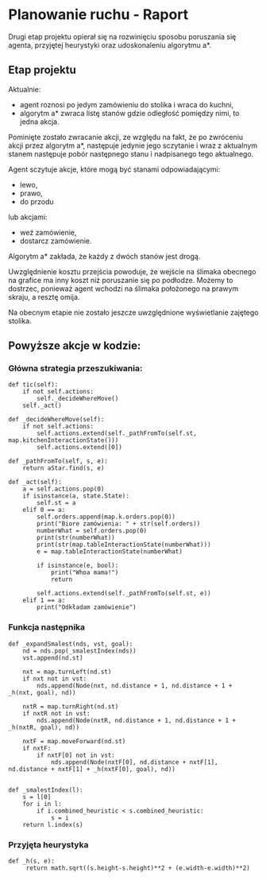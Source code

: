 # Planowanie ruchu - Raport  

Drugi etap projektu opierał się na rozwinięciu sposobu poruszania się agenta, przyjętej heurystyki oraz udoskonaleniu algorytmu a*.  

## Etap projektu  

Aktualnie: 
  * agent roznosi po jedym zamówieniu do stolika i wraca do kuchni,
  * algorytm a* zwraca listę stanów gdzie odległość pomiędzy nimi, to jedna akcja.  

Pominięte zostało zwracanie akcji, ze względu na fakt, że po zwróceniu akcji przez algorytm a*, następuje jedynie jego sczytanie i wraz z aktualnym stanem następuje pobór następnego stanu i nadpisanego tego aktualnego.  

Agent sczytuje akcje, które mogą być stanami odpowiadającymi:
  * lewo,
  * prawo,
  * do przodu 
  
lub akcjami:
  * weź zamówienie,
  * dostarcz zamówienie.  

Algorytm a* zakłada, że każdy z dwóch stanów jest drogą.  

Uwzględnienie kosztu przejścia powoduje, że wejście na ślimaka obecnego na grafice ma inny koszt niż poruszanie się po podłodze.
Możemy to dostrzec, ponieważ agent wchodzi na ślimaka położonego na prawym skraju, a resztę omija.  

Na obecnym etapie nie zostało jeszcze uwzględnione wyświetlanie zajętego stolika.

## Powyższe akcje w kodzie:  

### Główna strategia przeszukiwania:  

    def tic(self):
        if not self.actions:
            self._decideWhereMove()
        self._act()

    def _decideWhereMove(self):
        if not self.actions:
            self.actions.extend(self._pathFromTo(self.st, map.kitchenInteractionState()))
            self.actions.extend([0])

    def _pathFromTo(self, s, e):
        return aStar.find(s, e)

    def _act(self):
        a = self.actions.pop(0)
        if isinstance(a, state.State):
            self.st = a
        elif 0 == a:
            self.orders.append(map.k.orders.pop(0))
            print("Biore zamówienia: " + str(self.orders))
            numberWhat = self.orders.pop(0)
            print(str(numberWhat))
            print(str(map.tableInteractionState(numberWhat)))
            e = map.tableInteractionState(numberWhat)

            if isinstance(e, bool):
                print("Whoa mama!")
                return

            self.actions.extend(self._pathFromTo(self.st, e))
        elif 1 == a:
            print("Odkładam zamówienie")

### Funkcja następnika  

    def _expandSmalest(nds, vst, goal):
        nd = nds.pop(_smalestIndex(nds))
        vst.append(nd.st)

        nxt = map.turnLeft(nd.st)
        if nxt not in vst:
            nds.append(Node(nxt, nd.distance + 1, nd.distance + 1 + _h(nxt, goal), nd))

        nxtR = map.turnRight(nd.st)
        if nxtR not in vst:
            nds.append(Node(nxtR, nd.distance + 1, nd.distance + 1 + _h(nxtR, goal), nd))

        nxtF = map.moveForward(nd.st)
        if nxtF:
            if nxtF[0] not in vst:
                nds.append(Node(nxtF[0], nd.distance + nxtF[1], nd.distance + nxtF[1] + _h(nxtF[0], goal), nd))
            
      
    def _smalestIndex(l):
        s = l[0]
        for i in l:
            if i.combined_heuristic < s.combined_heuristic:
                s = i
        return l.index(s)
            
            
        

### Przyjęta heurystyka  

    def _h(s, e):
         return math.sqrt((s.height-s.height)**2 + (e.width-e.width)**2)
